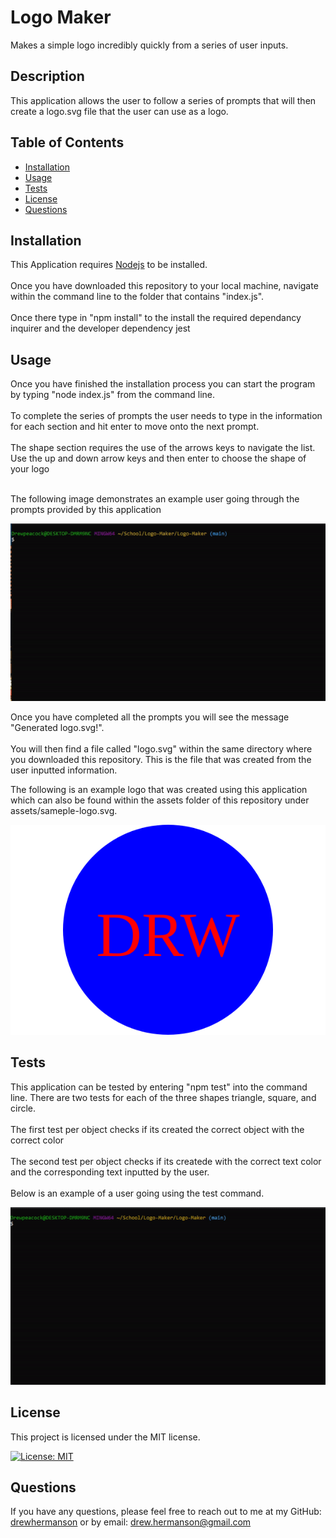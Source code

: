 # Logo Maker
Makes a simple logo incredibly quickly from a series of user inputs.

## Description
This application allows the user to follow a series of prompts that will then create a logo.svg file that the user can use as a logo.

## Table of Contents
- [Installation](#installation)
- [Usage](#usage)
- [Tests](#tests)
- [License](#license)
- [Questions](#questions)

## Installation
This Application requires [Nodejs](https://nodejs.org/) to be installed.
<br>
<br>Once you have downloaded this repository to your local machine, navigate within the command line to the folder that contains "index.js".</br>
<br>Once there type in "npm install" to the install the required dependancy inquirer and the developer dependency jest</br>

## Usage
Once you have finished the installation process you can start the program by typing "node index.js" from the command line.
<br></br>
To complete the series of prompts the user needs to type in the information for each section and hit enter to move onto the next prompt. 
<br></br>
The shape section requires the use of the arrows keys to navigate the list. Use the up and down arrow keys and then enter to choose the shape of your logo
<br></br>

The following image demonstrates an example user going through the prompts provided by this application

![example demo](assets/example.gif)

Once you have completed all the prompts you will see the message "Generated logo.svg!".
<br></br>
You will then find a file called "logo.svg" within the same directory where you downloaded this repository. This is the file that was created from the user inputted information.

The following is an example logo that was created using this application which can also be found within the assets folder of this repository under assets/sameple-logo.svg.

![example readme](assets/example-logo.svg)

## Tests
This application can be tested by entering "npm test" into the command line. There are two tests for each of the three shapes triangle, square, and circle.
<br></br>
The first test per object checks if its created the correct object with the correct color
<br></br>
The second test per object checks if its createde with the correct text color and the corresponding text inputted by the user.
<br></br>
Below is an example of a user going using the test command.

![example test](assets/test%20demo.gif)



## License
This project is licensed under the MIT license.

[![License: MIT](https://img.shields.io/badge/License-MIT-yellow.svg)](https://opensource.org/licenses/MIT)

## Questions
If you have any questions, please feel free to reach out to me at my GitHub: [drewhermanson](https://github.com/drewhermanson)
or by email: drew.hermanson@gmail.com